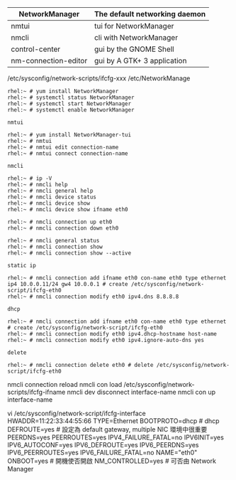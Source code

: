 
| NetworkManager		| The default networking daemon		|
| --------------------- | --------------------------------- |
| nmtui					| tui for NetworkManager			|
| nmcli					| cli with NetworkManager			|
| control-center		| gui by the GNOME Shell			|
| nm-connection-editor	| gui by A GTK+ 3 application		|

/etc/sysconfig/network-scripts/ifcfg-xxx
/etc/NetworkManage


	rhel:~ # yum install NetworkManager
	rhel:~ # systemctl status NetworkManager
	rhel:~ # systemctl start NetworkManager
	rhel:~ # systemctl enable NetworkManager


`nmtui`

	rhel:~ # yum install NetworkManager-tui
	rhel:~ # nmtui
	rhel:~ # nmtui edit connection-name
	rhel:~ # nmtui connect connection-name


`nmcli`

	rhel:~ # ip -V
	rhel:~ # nmcli help
	rhel:~ # nmcli general help
	rhel:~ # nmcli device status
	rhel:~ # nmcli device show
	rhel:~ # nmcli device show ifname eth0

	rhel:~ # nmcli connection up eth0
	rhel:~ # nmcli connection down eth0

	rhel:~ # nmcli general status
	rhel:~ # nmcli connection show
	rhel:~ # nmcli connection show --active


`static ip`

	rhel:~ # nmcli connection add ifname eth0 con-name eth0 type ethernet ip4 10.0.0.11/24 gw4 10.0.0.1 # create /etc/sysconfig/network-script/ifcfg-eth0
	rhel:~ # nmcli connection modify eth0 ipv4.dns 8.8.8.8


`dhcp`

	rhel:~ # nmcli connection add ifname eth0 con-name eth0 type ethernet # create /etc/sysconfig/network-script/ifcfg-eth0
	rhel:~ # nmcli connection modify eth0 ipv4.dhcp-hostname host-name
	rhel:~ # nmcli connection modify eth0 ipv4.ignore-auto-dns yes

`delete`

	rhel:~ # nmcli connection delete eth0 # delete /etc/sysconfig/network-script/ifcfg-eth0

nmcli connection reload
nmcli con load /etc/sysconfig/network-scripts/ifcfg-ifname
nmcli dev disconnect interface-name
nmcli con up interface-name


vi /etc/sysconfig/network-script/ifcfg-interface
HWADDR=11:22:33:44:55:66
TYPE=Ethernet
BOOTPROTO=dhcp # dhcp
DEFROUTE=yes # 設定為 default gateway, multiple NIC 環境中很重要
PEERDNS=yes
PEERROUTES=yes
IPV4\_FAILURE_FATAL=no
IPV6INIT=yes
IPV6_AUTOCONF=yes
IPV6_DEFROUTE=yes
IPV6_PEERDNS=yes
IPV6_PEERROUTES=yes
IPV6\_FAILURE_FATAL=no
NAME="eth0"
ONBOOT=yes # 開機使否開啟
NM_CONTROLLED=yes # 可否由 Network Manager